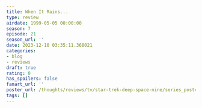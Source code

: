 ```yaml
---
title: When It Rains...
type: review
airdate: 1999-05-05 00:00:00
season: 7
episode: 21
season_url: ''
date: 2023-12-10 03:35:11.368021
categories:
- blog
- reviews
draft: true
rating: 0
has_spoilers: false
fanart_url: ''
poster_url: /thoughts/reviews/tv/star-trek-deep-space-nine/series_poster.jpg
tags: []
---
```


